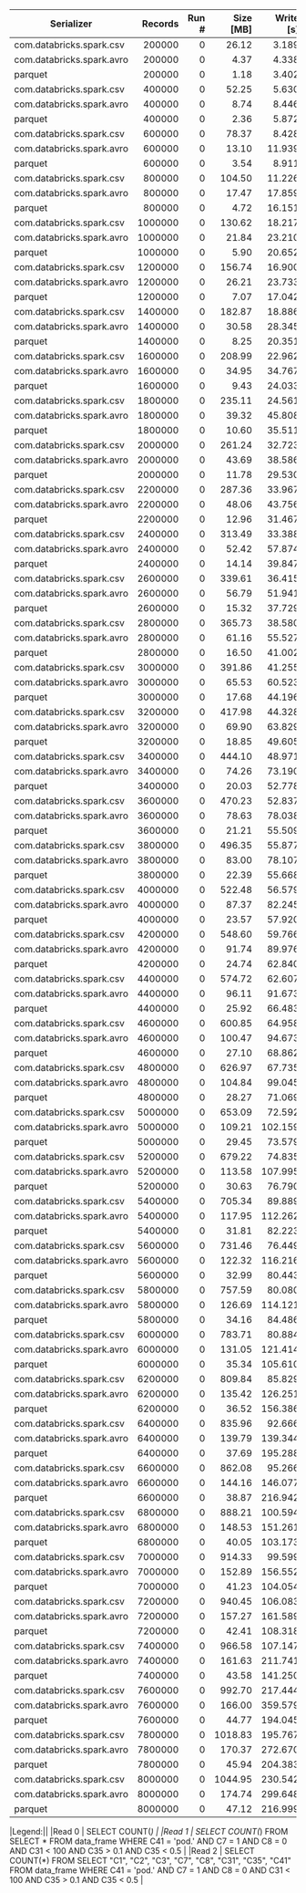 | Serializer                       | Records      | Run #     | Size [MB]  | Write [s]  | Read0 [s]  | Read 1 [s] | Read 2 [s] |
| ----------                       | ------:      | ----:     | --------:  | --------:  | --------:  | ---------: | ---------: |
| com.databricks.spark.csv         |       200000 |         0 |      26.12 |      3.189 |      1.397 |      1.510 |      1.444 |
| com.databricks.spark.avro        |       200000 |         0 |       4.37 |      4.338 |      1.344 |      1.074 |      1.082 |
| parquet                          |       200000 |         0 |       1.18 |      3.402 |      0.387 |      0.438 |      0.345 |
| com.databricks.spark.csv         |       400000 |         0 |      52.25 |      5.630 |      2.598 |      2.608 |      2.494 |
| com.databricks.spark.avro        |       400000 |         0 |       8.74 |      8.446 |      1.907 |      2.091 |      2.076 |
| parquet                          |       400000 |         0 |       2.36 |      5.872 |      0.341 |      0.521 |      0.556 |
| com.databricks.spark.csv         |       600000 |         0 |      78.37 |      8.428 |      3.805 |      3.703 |      3.593 |
| com.databricks.spark.avro        |       600000 |         0 |      13.10 |     11.939 |      2.764 |      2.741 |      2.917 |
| parquet                          |       600000 |         0 |       3.54 |      8.911 |      0.432 |      0.524 |      0.568 |
| com.databricks.spark.csv         |       800000 |         0 |     104.50 |     11.226 |      5.016 |      4.887 |      4.815 |
| com.databricks.spark.avro        |       800000 |         0 |      17.47 |     17.859 |      3.998 |      4.362 |      4.444 |
| parquet                          |       800000 |         0 |       4.72 |     16.151 |      0.675 |      0.794 |      0.884 |
| com.databricks.spark.csv         |      1000000 |         0 |     130.62 |     18.217 |      8.493 |      8.034 |      7.260 |
| com.databricks.spark.avro        |      1000000 |         0 |      21.84 |     23.210 |      6.141 |      6.482 |      7.318 |
| parquet                          |      1000000 |         0 |       5.90 |     20.652 |      1.409 |      1.706 |      1.695 |
| com.databricks.spark.csv         |      1200000 |         0 |     156.74 |     16.900 |     14.276 |     12.914 |     11.881 |
| com.databricks.spark.avro        |      1200000 |         0 |      26.21 |     23.733 |      8.801 |      8.636 |      8.013 |
| parquet                          |      1200000 |         0 |       7.07 |     17.042 |      0.941 |      1.403 |      1.381 |
| com.databricks.spark.csv         |      1400000 |         0 |     182.87 |     18.886 |     15.875 |     13.009 |     10.534 |
| com.databricks.spark.avro        |      1400000 |         0 |      30.58 |     28.345 |     10.305 |      9.984 |     10.171 |
| parquet                          |      1400000 |         0 |       8.25 |     20.351 |      0.956 |      1.518 |      1.334 |
| com.databricks.spark.csv         |      1600000 |         0 |     208.99 |     22.962 |     12.723 |     11.825 |     10.546 |
| com.databricks.spark.avro        |      1600000 |         0 |      34.95 |     34.767 |      8.751 |      9.574 |      8.560 |
| parquet                          |      1600000 |         0 |       9.43 |     24.033 |      0.818 |      1.184 |      1.203 |
| com.databricks.spark.csv         |      1800000 |         0 |     235.11 |     24.561 |     10.828 |     10.401 |     10.534 |
| com.databricks.spark.avro        |      1800000 |         0 |      39.32 |     45.808 |     11.247 |     13.687 |     13.374 |
| parquet                          |      1800000 |         0 |      10.60 |     35.511 |      0.952 |      1.468 |      1.266 |
| com.databricks.spark.csv         |      2000000 |         0 |     261.24 |     32.723 |     14.738 |     12.101 |     12.012 |
| com.databricks.spark.avro        |      2000000 |         0 |      43.69 |     38.586 |      8.828 |      8.849 |      8.954 |
| parquet                          |      2000000 |         0 |      11.78 |     29.530 |      1.158 |      1.791 |      1.561 |
| com.databricks.spark.csv         |      2200000 |         0 |     287.36 |     33.967 |     21.626 |     14.489 |     18.480 |
| com.databricks.spark.avro        |      2200000 |         0 |      48.06 |     43.756 |      9.151 |      9.902 |      9.654 |
| parquet                          |      2200000 |         0 |      12.96 |     31.467 |      1.201 |      1.863 |      1.578 |
| com.databricks.spark.csv         |      2400000 |         0 |     313.49 |     33.388 |     24.642 |     17.758 |     15.980 |
| com.databricks.spark.avro        |      2400000 |         0 |      52.42 |     57.874 |     13.287 |     12.236 |     14.214 |
| parquet                          |      2400000 |         0 |      14.14 |     39.847 |      1.422 |      1.993 |      1.975 |
| com.databricks.spark.csv         |      2600000 |         0 |     339.61 |     36.415 |     26.686 |     17.658 |     16.183 |
| com.databricks.spark.avro        |      2600000 |         0 |      56.79 |     51.941 |     11.113 |     11.940 |     11.560 |
| parquet                          |      2600000 |         0 |      15.32 |     37.729 |      1.367 |      3.017 |      2.160 |
| com.databricks.spark.csv         |      2800000 |         0 |     365.73 |     38.580 |     17.032 |     16.617 |     16.523 |
| com.databricks.spark.avro        |      2800000 |         0 |      61.16 |     55.527 |     12.997 |     12.835 |     13.013 |
| parquet                          |      2800000 |         0 |      16.50 |     41.002 |      1.184 |      2.185 |      1.818 |
| com.databricks.spark.csv         |      3000000 |         0 |     391.86 |     41.255 |     18.045 |     17.619 |     17.500 |
| com.databricks.spark.avro        |      3000000 |         0 |      65.53 |     60.523 |     13.911 |     13.511 |     13.772 |
| parquet                          |      3000000 |         0 |      17.68 |     44.196 |      1.254 |      1.961 |      1.690 |
| com.databricks.spark.csv         |      3200000 |         0 |     417.98 |     44.328 |     19.305 |     18.726 |     20.158 |
| com.databricks.spark.avro        |      3200000 |         0 |      69.90 |     63.829 |     13.789 |     14.335 |     15.025 |
| parquet                          |      3200000 |         0 |      18.85 |     49.605 |      1.296 |      1.871 |      2.049 |
| com.databricks.spark.csv         |      3400000 |         0 |     444.10 |     48.971 |     21.293 |     20.695 |     20.893 |
| com.databricks.spark.avro        |      3400000 |         0 |      74.26 |     73.190 |     16.459 |     15.878 |     15.454 |
| parquet                          |      3400000 |         0 |      20.03 |     52.778 |      1.343 |      2.014 |      2.028 |
| com.databricks.spark.csv         |      3600000 |         0 |     470.23 |     52.837 |     22.578 |     21.967 |     21.953 |
| com.databricks.spark.avro        |      3600000 |         0 |      78.63 |     78.038 |     19.146 |     18.609 |     19.127 |
| parquet                          |      3600000 |         0 |      21.21 |     55.509 |      1.493 |      2.170 |      2.211 |
| com.databricks.spark.csv         |      3800000 |         0 |     496.35 |     55.877 |     23.681 |     24.225 |     23.193 |
| com.databricks.spark.avro        |      3800000 |         0 |      83.00 |     78.107 |     17.294 |     17.109 |     17.502 |
| parquet                          |      3800000 |         0 |      22.39 |     55.668 |      1.420 |      2.347 |      1.979 |
| com.databricks.spark.csv         |      4000000 |         0 |     522.48 |     56.579 |     24.794 |     24.284 |     24.327 |
| com.databricks.spark.avro        |      4000000 |         0 |      87.37 |     82.245 |     19.216 |     19.894 |     18.409 |
| parquet                          |      4000000 |         0 |      23.57 |     57.920 |      1.544 |      2.332 |      2.292 |
| com.databricks.spark.csv         |      4200000 |         0 |     548.60 |     59.766 |     26.525 |     25.977 |     25.666 |
| com.databricks.spark.avro        |      4200000 |         0 |      91.74 |     89.976 |     21.572 |     19.675 |     19.911 |
| parquet                          |      4200000 |         0 |      24.74 |     62.840 |      1.585 |      2.584 |      2.569 |
| com.databricks.spark.csv         |      4400000 |         0 |     574.72 |     62.607 |     27.510 |     26.876 |     26.692 |
| com.databricks.spark.avro        |      4400000 |         0 |      96.11 |     91.673 |     19.419 |     19.886 |     20.540 |
| parquet                          |      4400000 |         0 |      25.92 |     66.483 |      1.724 |      2.681 |      2.639 |
| com.databricks.spark.csv         |      4600000 |         0 |     600.85 |     64.958 |     28.624 |     28.969 |     27.951 |
| com.databricks.spark.avro        |      4600000 |         0 |     100.47 |     94.673 |     21.337 |     21.819 |     21.309 |
| parquet                          |      4600000 |         0 |      27.10 |     68.862 |      1.909 |      3.333 |      3.548 |
| com.databricks.spark.csv         |      4800000 |         0 |     626.97 |     67.735 |     30.154 |     29.272 |     29.237 |
| com.databricks.spark.avro        |      4800000 |         0 |     104.84 |     99.045 |     21.063 |     21.904 |     22.028 |
| parquet                          |      4800000 |         0 |      28.27 |     71.069 |      1.769 |      2.761 |      2.770 |
| com.databricks.spark.csv         |      5000000 |         0 |     653.09 |     72.592 |     30.877 |     30.212 |     30.770 |
| com.databricks.spark.avro        |      5000000 |         0 |     109.21 |    102.159 |     21.810 |     24.300 |     23.338 |
| parquet                          |      5000000 |         0 |      29.45 |     73.579 |      1.807 |      2.784 |      2.707 |
| com.databricks.spark.csv         |      5200000 |         0 |     679.22 |     74.835 |     33.360 |     31.983 |     32.948 |
| com.databricks.spark.avro        |      5200000 |         0 |     113.58 |    107.995 |     23.478 |     24.067 |     23.951 |
| parquet                          |      5200000 |         0 |      30.63 |     76.790 |      2.479 |      3.363 |      3.055 |
| com.databricks.spark.csv         |      5400000 |         0 |     705.34 |     89.889 |     39.130 |     33.771 |     35.134 |
| com.databricks.spark.avro        |      5400000 |         0 |     117.95 |    112.262 |     24.361 |     24.967 |     25.463 |
| parquet                          |      5400000 |         0 |      31.81 |     82.223 |      2.690 |      3.434 |      3.212 |
| com.databricks.spark.csv         |      5600000 |         0 |     731.46 |     76.449 |     33.027 |     31.703 |     32.733 |
| com.databricks.spark.avro        |      5600000 |         0 |     122.32 |    116.216 |     24.905 |     25.223 |     25.771 |
| parquet                          |      5600000 |         0 |      32.99 |     80.443 |      2.677 |      3.064 |      3.017 |
| com.databricks.spark.csv         |      5800000 |         0 |     757.59 |     80.080 |     35.269 |     32.875 |     33.895 |
| com.databricks.spark.avro        |      5800000 |         0 |     126.69 |    114.121 |     24.588 |     25.506 |     27.338 |
| parquet                          |      5800000 |         0 |      34.16 |     84.486 |      3.204 |      3.530 |      3.416 |
| com.databricks.spark.csv         |      6000000 |         0 |     783.71 |     80.884 |     35.779 |     33.830 |     34.137 |
| com.databricks.spark.avro        |      6000000 |         0 |     131.05 |    121.414 |     26.558 |     28.497 |     28.081 |
| parquet                          |      6000000 |         0 |      35.34 |    105.610 |      4.558 |      6.016 |      5.043 |
| com.databricks.spark.csv         |      6200000 |         0 |     809.84 |     85.829 |     37.832 |     36.000 |     36.229 |
| com.databricks.spark.avro        |      6200000 |         0 |     135.42 |    126.251 |     27.744 |     28.943 |     29.800 |
| parquet                          |      6200000 |         0 |      36.52 |    156.386 |      5.989 |      5.007 |      5.852 |
| com.databricks.spark.csv         |      6400000 |         0 |     835.96 |     92.666 |     40.704 |     39.113 |     39.072 |
| com.databricks.spark.avro        |      6400000 |         0 |     139.79 |    139.344 |     29.197 |     30.985 |     32.481 |
| parquet                          |      6400000 |         0 |      37.69 |    195.288 |      5.221 |      6.473 |      7.790 |
| com.databricks.spark.csv         |      6600000 |         0 |     862.08 |     95.266 |     41.810 |     40.689 |     40.840 |
| com.databricks.spark.avro        |      6600000 |         0 |     144.16 |    146.077 |     34.514 |     33.177 |     33.596 |
| parquet                          |      6600000 |         0 |      38.87 |    216.942 |      3.823 |      4.213 |      3.859 |
| com.databricks.spark.csv         |      6800000 |         0 |     888.21 |    100.594 |     43.444 |     42.481 |     42.142 |
| com.databricks.spark.avro        |      6800000 |         0 |     148.53 |    151.261 |     32.914 |     37.818 |     44.639 |
| parquet                          |      6800000 |         0 |      40.05 |    103.173 |      2.499 |      4.744 |      3.841 |
| com.databricks.spark.csv         |      7000000 |         0 |     914.33 |     99.599 |     43.443 |     42.312 |     41.956 |
| com.databricks.spark.avro        |      7000000 |         0 |     152.89 |    156.552 |     37.649 |     41.106 |     42.770 |
| parquet                          |      7000000 |         0 |      41.23 |    104.054 |      2.264 |      4.108 |      3.489 |
| com.databricks.spark.csv         |      7200000 |         0 |     940.45 |    106.083 |     46.085 |     44.360 |     44.322 |
| com.databricks.spark.avro        |      7200000 |         0 |     157.27 |    161.589 |     39.109 |     42.679 |     38.072 |
| parquet                          |      7200000 |         0 |      42.41 |    108.318 |      2.539 |      4.247 |      4.156 |
| com.databricks.spark.csv         |      7400000 |         0 |     966.58 |    107.147 |     46.807 |     45.760 |     45.507 |
| com.databricks.spark.avro        |      7400000 |         0 |     161.63 |    211.741 |     38.721 |     38.889 |     38.131 |
| parquet                          |      7400000 |         0 |      43.58 |    141.250 |      3.534 |      5.515 |      5.452 |
| com.databricks.spark.csv         |      7600000 |         0 |     992.70 |    217.444 |     98.253 |     95.023 |     94.122 |
| com.databricks.spark.avro        |      7600000 |         0 |     166.00 |    359.579 |     61.241 |     67.100 |     66.368 |
| parquet                          |      7600000 |         0 |      44.77 |    194.045 |      5.562 |      7.838 |      7.965 |
| com.databricks.spark.csv         |      7800000 |         0 |    1018.83 |    195.767 |     91.644 |     88.445 |     88.166 |
| com.databricks.spark.avro        |      7800000 |         0 |     170.37 |    272.670 |     55.080 |     60.729 |     60.093 |
| parquet                          |      7800000 |         0 |      45.94 |    204.383 |      5.460 |      7.198 |      7.469 |
| com.databricks.spark.csv         |      8000000 |         0 |    1044.95 |    230.542 |    106.643 |    103.261 |    103.417 |
| com.databricks.spark.avro        |      8000000 |         0 |     174.74 |    299.648 |     64.709 |     68.059 |     67.212 |
| parquet                          |      8000000 |         0 |      47.12 |    216.999 |      5.129 |      8.296 |      8.257 |

|Legend:||
|Read 0 | SELECT COUNT(*) |
|Read 1 | SELECT COUNT(*) FROM SELECT * FROM data_frame WHERE C41 = 'pod.' AND C7 = 1 AND C8 = 0 AND C31 < 100 AND C35 > 0.1 AND C35 < 0.5 |
|Read 2 | SELECT COUNT(*) FROM SELECT "C1", "C2", "C3", "C7", "C8", "C31", "C35", "C41" FROM data_frame WHERE C41 = 'pod.' AND C7 = 1 AND C8 = 0 AND C31 < 100 AND C35 > 0.1 AND C35 < 0.5 |
      
